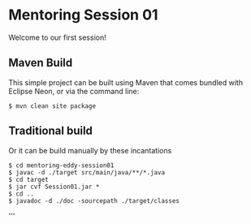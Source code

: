# Mentoring Session 01

Welcome to our first session!

## Maven Build

This simple project can be built using Maven that comes bundled with Eclipse Neon, or via the command line:

```
$ mvn clean site package

```

## Traditional build

Or it can be build manually by these incantations

```
$ cd mentoring-eddy-session01
$ javac -d ./target src/main/java/**/*.java
$ cd target
$ jar cvf Session01.jar *
$ cd ..
$ javadoc -d ./doc -sourcepath ./target/classes
```

'''

